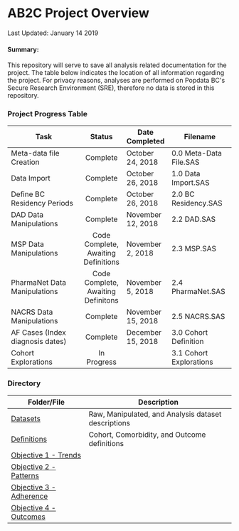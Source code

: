 AB2C Project Overview
================
Last Updated: January 14 2019

#### Summary:

This repository will serve to save all analysis related documentation for the project. The table below indicates the location of all information regarding the project. For privacy reasons, analyses are performed on Popdata BC's Secure Research Environment (SRE), therefore no data is stored in this repository.

### Project Progress Table

<table>
<colgroup>
<col width="37%" />
<col width="12%" />
<col width="20%" />
<col width="29%" />
</colgroup>
<thead>
<tr class="header">
<th>Task</th>
<th align="center">Status</th>
<th>Date Completed</th>
<th>Filename</th>
</tr>
</thead>
<tbody>
<tr class="odd">
<td>Meta-data file Creation</td>
<td align="center">Complete</td>
<td>October 24, 2018</td>
<td>0.0 Meta-Data File.SAS</td>
</tr>
<tr class="even">
<td>Data Import</td>
<td align="center">Complete</td>
<td>October 26, 2018</td>
<td>1.0 Data Import.SAS</td>
</tr>
<tr class="odd">
<td>Define BC Residency Periods</td>
<td align="center">Complete</td>
<td>October 26, 2018</td>
<td>2.0 BC Residency.SAS</td>
</tr>
<tr class="even">
<td>DAD Data Manipulations</td>
<td align="center">Complete</td>
<td>November 12, 2018</td>
<td>2.2 DAD.SAS</td>
</tr>
<tr class="odd">
<td>MSP Data Manipulations</td>
<td align="center">Code Complete, Awaiting Definitions</td>
<td>November 2, 2018</td>
<td>2.3 MSP.SAS</td>
</tr>
<tr class="even">
<td>PharmaNet Data Manipulations</td>
<td align="center">Code Complete, Awaiting Definitons</td>
<td>November 5, 2018</td>
<td>2.4 PharmaNet.SAS</td>
</tr>
<tr class="odd">
<td>NACRS Data Manipulations</td>
<td align="center">Complete</td>
<td>November 15, 2018</td>
<td>2.5 NACRS.SAS</td>
</tr>
<tr class="even">
<td>AF Cases (Index diagnosis dates)</td>
<td align="center">Complete</td>
<td>December 15, 2018</td>
<td>3.0 Cohort Definition</td>
</tr>
<tr class="odd">
<td>Cohort Explorations</td>
<td align="center">In Progress</td>
<td></td>
<td>3.1 Cohort Explorations</td>
</tr>
</tbody>
</table>

### Directory

| Folder/File                                                        | Description                                         |
|--------------------------------------------------------------------|-----------------------------------------------------|
| [Datasets](Docs/datasets.md)                                       | Raw, Manipulated, and Analysis dataset descriptions |
| [Definitions](Docs/definitions.md)                                 | Cohort, Comorbidity, and Outcome definitions        |
| [Objective 1 - Trends](Objective%201%20-%20Trends/readme.md)       |                                                     |
| [Objective 2 - Patterns](Objective%202%20-%20Patterns/readme.md)   |                                                     |
| [Objective 3 - Adherence](Objective%203%20-%20Adherence/readme.md) |                                                     |
| [Objective 4 - Outcomes](Objective%204%20-%20Outcomes/readme.md)   |                                                     |
